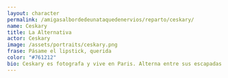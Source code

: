 ```yaml
---
layout: character
permalink: /amigasalbordedeunataquedenervios/reparto/ceskary/
name: Ceskary
title: La Alternativa
actor: Ceskary
image: /assets/portraits/ceskary.png
frase: Pásame el lipstick, querida
color: "#761212"
bio: Ceskary es fotografa y vive en Paris. Alterna entre sus escapadas a París y los reencuentros en los que siempre aparece como si nada hubiera cambiado. Se dice que captura más secretos con su cámara de los que después revela, aunque nunca se sabe cuál de todos expondrá al fin en sus exposiciones bohemias. Su maleta lleva postales y recuerdos de medio mundo.
---
```


